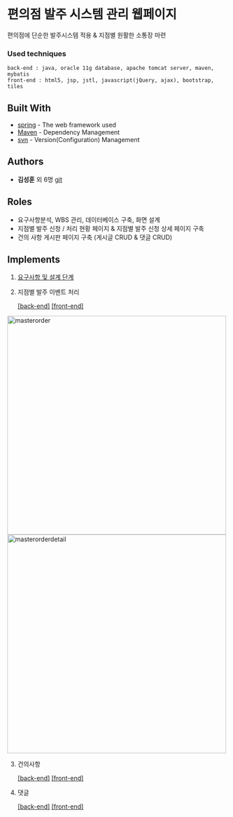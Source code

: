# 편의점 발주 시스템 관리 웹페이지

편의점에 단순한 발주시스템 적용 & 지점별 원활한 소통장 마련

### Used techniques

```
back-end : java, oracle 11g database, apache tomcat server, maven, mybatis
front-end : html5, jsp, jstl, javascript(jQuery, ajax), bootstrap, tiles
```

## Built With

* [spring](https://spring.io/) - The web framework used
* [Maven](https://maven.apache.org/) - Dependency Management
* [svn](https://subversion.apache.org/) - Version(Configuration) Management

## Authors

* **김성훈** 외 6명 [git](https://github.com/seonghun127)

## Roles

* 요구사항분석, WBS 관리, 데이터베이스 구축, 화면 설계
* 지점별 발주 신청 / 처리 현황 페이지 & 지점별 발주 신청 상세 페이지 구축
* 건의 사항 게시판 페이지 구축 (게시글 CRUD & 댓글 CRUD)

## Implements

1. [요구사항 및 설계 단계](https://github.com/seonghun127/spring-framework/tree/master/doc)

2. 지점별 발주 이벤트 처리 

      [[back-end]](https://github.com/seonghun127/spring-framework/tree/master/src/main/java/com/sist/retail/order)  [[front-end]](https://github.com/seonghun127/spring-framework/tree/master/src/main/webapp/master)
      
<img width="500" alt="masterorder" src="https://user-images.githubusercontent.com/30451129/51799276-e542a400-2262-11e9-8750-9fc140cdffaf.png">
<img width="500" alt="masterorderdetail" src="https://user-images.githubusercontent.com/30451129/51799281-eb388500-2262-11e9-843b-9022a3fe3f11.png">

3. 건의사항 

      [[back-end]](https://github.com/seonghun127/spring-framework/tree/master/src/main/java/com/sist/retail/qna)  [[front-end]](https://github.com/seonghun127/spring-framework/tree/master/src/main/webapp/notice)

4. 댓글 

      [[back-end]](https://github.com/seonghun127/spring-framework/tree/master/src/main/java/com/sist/retail/ans)  [[front-end]](https://github.com/seonghun127/spring-framework/tree/master/src/main/webapp/notice)


